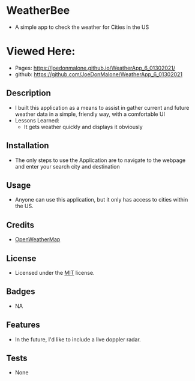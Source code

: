 # WeatherBee
- A simple app to check the weather for Cities in the US

# Viewed Here:
- Pages: https://joedonmalone.github.io/WeatherApp_6_01302021/
- github: https://github.com/JoeDonMalone/WeatherApp_6_01302021

## Description
- I built this application as a means to assist in gather current and future weather data in a simple, friendly way, with a comfortable UI
- Lessons Learned:
  * It gets weather quickly and displays it obviously
## Installation
- The only steps to use the Application are to navigate to the webpage and enter your search city and destination
## Usage
 - Anyone can use this application, but it only has access to cities within the US.
## Credits
 - [OpenWeatherMap]('https://www.openweathermap.org/api')
## License
 - Licensed under the [MIT]('./Assets/license.txt') license.
## Badges
 - NA
## Features
 - In the future, I'd like to include a live doppler radar.
## Tests
 - None
